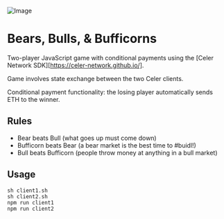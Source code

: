 ![Image](https://i.imgur.com/nX1jpOR.png "Bears, Bulls, & Bufficorns")

# Bears, Bulls, & Bufficorns

Two-player JavaScript game with conditional payments using the [Celer Network SDK][https://celer-network.github.io/].

Game involves state exchange between the two Celer clients.

Conditional payment functionality: the losing player automatically sends ETH to the winner.

## Rules

  * Bear beats Bull (what goes up must come down)
  * Bufficorn beats Bear (a bear market is the best time to #buidl!)
  * Bull beats Bufficorn (people throw money at anything in a bull market)

## Usage

```
sh client1.sh
sh client2.sh
npm run client1
npm run client2
```
